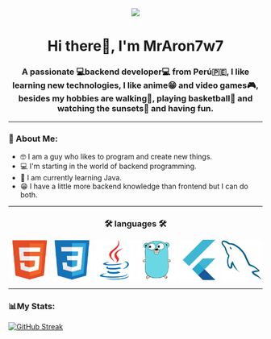 <div id="header" align="center">
  <img src="https://avatars.githubusercontent.com/u/112115984?v=4" width="200"/>
  <h1 align="center">Hi there👋, I'm MrAron7w7</h1>
  <h3 align="center">A passionate 💻backend developer💻 from Perú🇵🇪, I like learning new technologies, I like anime😁 and video games🎮, besides my hobbies are walking🚶, playing basketball🏀 and watching the sunsets🌄 and having fun.</h3>

</div>
<hr>

### 🤵 About Me:
- 🤓 I am a guy who likes to program and create new things.
- 💻 I'm starting in the world of backend programming.
- 📝 I am currently learning Java.
- 😁 I have a little more backend knowledge than frontend but I can do both.

<hr>
<div align="center">
  <h3><b>🛠️ languages 🛠️</b></h3>
  <div>
    <img src="https://github.com/devicons/devicon/blob/master/icons/html5/html5-original.svg" title="HTML5" alt="HTML" width="80" height="80"/&nbsp>
    <img src="https://github.com/devicons/devicon/blob/master/icons/css3/css3-original.svg" title="CSS3" alt="CSS" width="80" height="80"/&nbsp>
    <img src="https://github.com/devicons/devicon/blob/master/icons/java/java-original.svg" title="JAVA" alt="JAVA" width="80" height="80"/&nbsp>
    <img src="https://github.com/devicons/devicon/blob/master/icons/go/go-original.svg" title="GO" alt="GO" width="80" height="80"/&nbsp>
    <img src="https://github.com/devicons/devicon/blob/master/icons/flutter/flutter-original.svg" title="FLUTTER" alt="FLUTTER" width="80" height="80"/&nbsp>
    <img src="https://github.com/devicons/devicon/blob/master/icons/mysql/mysql-plain.svg" title="MYSQL" alt="MYSQL" width="80" height="80"/&nbsp>
  </div>
</div>

<hr>

### 📊My Stats:

[![GitHub Streak](http://github-readme-streak-stats.herokuapp.com?user=MrAron7w7&theme=gruvbox-duo&hide_border=true&locale=es&date_format=j%20M%5B%20Y%5D&mode=weekly&card_width=500)](https://git.io/streak-stats)

